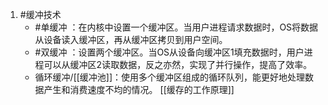 1. #缓冲技术 
	*  #单缓冲 ：在内核中设置一个缓冲区。当用户进程请求数据时，OS将数据从设备读入缓冲区，再从缓冲区拷贝到用户空间。
    *   #双缓冲 ：设置两个缓冲区。当OS从设备向缓冲区1填充数据时，用户进程可以从缓冲区2读取数据，反之亦然，实现了并行操作，提高了效率。
    *   循环缓冲/[[缓冲池]]：使用多个缓冲区组成的循环队列，能更好地处理数据产生和消费速度不均的情况。
[[缓存的工作原理]]